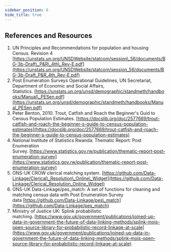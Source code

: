 ```yaml
---
sidebar_position: 6
hide_title: true
---
```


## References and Resources

1.  UN Principles and Recommendations for population and housing Census. Revision 4 [https://unstats.un.org/UNSDWebsite/statcom/session\_56/documents/BG-3b-Draft\_P&R\_4th\_Rev-E.pdf](https://unstats.un.org/UNSDWebsite/statcom/session_56/documents/BG-3b-Draft_P&R_4th_Rev-E.pdf)
2.  Post Enumeration Surveys Operational Guidelines, UN Secretariat, Department of Economic and Social Affairs, Statistics. [https://unstats.un.org/unsd/demographic/standmeth/handbooks/Manual\_PESen.pdf](https://unstats.un.org/unsd/demographic/standmeth/handbooks/Manual_PESen.pdf)
3.  Peter Benton, 2010. Trout, Catfish and Roach the Beginner's Guid to Census Population Estimates. [https://docslib.org/doc/2577669/trout-catfish-and-roach-the-beginner-s-guide-to-census-population-estimates](https://docslib.org/doc/2577669/trout-catfish-and-roach-the-beginner-s-guide-to-census-population-estimates)
4.  National Institute of Statistics Rwanda: Thematic Report: Post Enumeration Survey. [https://www.statistics.gov.rw/publication/thematic-report-post-enumeration-survey](https://www.statistics.gov.rw/publication/thematic-report-post-enumeration-survey)
5.  ONS-UK CROW clerical matching system. [https://github.com/Data-Linkage/Clerical\_Resolution\_Online\_Widget](https://github.com/Data-Linkage/Clerical_Resolution_Online_Widget)
6.  ONS-UK Data-Linkage/pes\_match: A set of functions for cleaning and matching census data with Post Enumeration Survey data [https://github.com/Data-Linkage/pes\_match](https://github.com/Data-Linkage/pes_match)
7.  Ministry of Justice UK: Splink probabilistic matching. [https://www.gov.uk/government/publications/joined-up-data-in-government-the-future-of-data-linking-methods/splink-mojs-open-source-library-for-probabilistic-record-linkage-at-scale](https://www.gov.uk/government/publications/joined-up-data-in-government-the-future-of-data-linking-methods/splink-mojs-open-source-library-for-probabilistic-record-linkage-at-scale)
